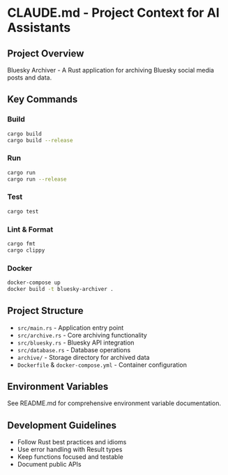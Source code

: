 # CLAUDE.md - Project Context for AI Assistants

## Project Overview
Bluesky Archiver - A Rust application for archiving Bluesky social media posts and data.

## Key Commands

### Build
```bash
cargo build
cargo build --release
```

### Run
```bash
cargo run
cargo run --release
```

### Test
```bash
cargo test
```

### Lint & Format
```bash
cargo fmt
cargo clippy
```

### Docker
```bash
docker-compose up
docker build -t bluesky-archiver .
```

## Project Structure
- `src/main.rs` - Application entry point
- `src/archive.rs` - Core archiving functionality
- `src/bluesky.rs` - Bluesky API integration
- `src/database.rs` - Database operations
- `archive/` - Storage directory for archived data
- `Dockerfile` & `docker-compose.yml` - Container configuration

## Environment Variables
See README.md for comprehensive environment variable documentation.

## Development Guidelines
- Follow Rust best practices and idioms
- Use error handling with Result types
- Keep functions focused and testable
- Document public APIs